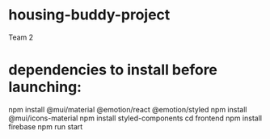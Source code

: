# housing-buddy-project
Team 2

# dependencies to install before launching:
npm install @mui/material @emotion/react @emotion/styled
npm install @mui/icons-material
npm install styled-components
cd frontend
npm install firebase
npm run start
